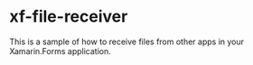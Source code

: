 # xf-file-receiver
This is a sample of how to receive files from other apps in your Xamarin.Forms application.
